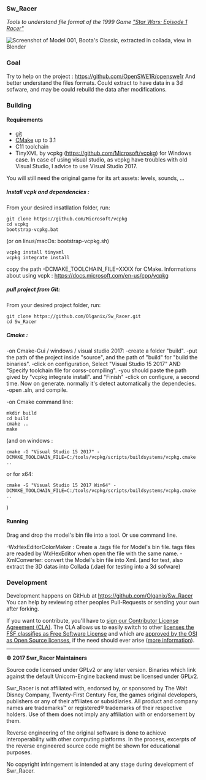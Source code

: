 


### Sw_Racer

*Tools to understand file format of the 1999 Game ["Star Wars: Episode 1 Racer"](https://en.wikipedia.org/wiki/Star_Wars_Episode_I:_Racer)*

![Screenshot of Model 001, Boota's Classic, extracted in collada, view in Blender ](https://i.imgur.com/YZKW7L2.jpg)

### Goal

Try to help on the project : https://github.com/OpenSWE1R/openswe1r
And better understand the files formats. Could extract to have data in a 3d sofware, and may be could rebuild the data after modifications.


### Building

#### Requirements

* [git](https://git-scm.com/)
* [CMake](https://cmake.org/) up to 3.1
* C11 toolchain
* TinyXML by vcpkg (https://github.com/Microsoft/vcpkg) for Windows case. 
In case of using visual studio, as vcpkg have troubles with old Visual Studio, I advice to use Visual Studio 2017.

You will still need the original game for its art assets: levels, sounds, ...


##### Install vcpk and dependencies :

From your desired insatllation folder, run:
```
git clone https://github.com/Microsoft/vcpkg
cd vcpkg
bootstrap-vcpkg.bat
```
(or on linus/macOs: bootstrap-vcpkg.sh)
```
vcpkg install tinyxml
vcpkg integrate install
```
copy the path -DCMAKE_TOOLCHAIN_FILE=XXXX for CMake.
Informations about using vcpk : https://docs.microsoft.com/en-us/cpp/vcpkg


##### pull project from Git:

From your desired project folder, run:

```
git clone https://github.com/Olganix/Sw_Racer.git
cd Sw_Racer
```

##### Cmake :

-on Cmake-Gui / windows / visual studio 2017:
	-create a folder "build". 
	-put the path of the project inside "source", and the path of "build" for "build the binaries".
	-click on configuration, Select "Visual Studio 15 2017" AND "Specify toolchain file for corss-compiling".
	-you should paste the path gived by "vcpkg integrate install". and "Finish"
	-click on configure, a second time. Now on generate.
	normally it's detect automatically the dependecies.
	-open .sln, and compile.
	
-on Cmake command line:
```
mkdir build
cd build
cmake ..
make
```
(and on windows : 
```
cmake -G "Visual Studio 15 2017" -DCMAKE_TOOLCHAIN_FILE=C:/tools/vcpkg/scripts/buildsystems/vcpkg.cmake ..
```
or for x64:
```
cmake -G "Visual Studio 15 2017 Win64" -DCMAKE_TOOLCHAIN_FILE=C:/tools/vcpkg/scripts/buildsystems/vcpkg.cmake ..
```
)


#### Running

Drag and drop the model's bin file into a tool. Or use command line.

-WxHexEditorColorMaker : Create a .tags file for Model's bin file. tags files are readed by WxHexEditor when open the file with the same name.
-XmlConverter: convert the Model's bin file into Xml. (and for test, also extract the 3D datas into Collada (.dae) for testing into a 3d sofware)


 


### Development

Development happens on GitHub at https://github.com/Olganix/Sw_Racer
You can help by reviewing other peoples Pull-Requests or sending your own after forking.

If you want to contribute, you'll have to [sign our Contributor License Agreement (CLA)](https://cla-assistant.io/OpenSWE1R/openswe1r).
The CLA allows us to easily switch to other [licenses the FSF classifies as Free Software License](https://www.gnu.org/licenses/license-list.html) and which are [approved by the OSI as Open Source licenses](https://opensource.org/licenses), if the need should ever arise ([more information](https://github.com/OpenSWE1R/openswe1r/pull/95)).

---

**© 2017 Swr_Racer Maintainers**

Source code licensed under GPLv2 or any later version.
Binaries which link against the default Unicorn-Engine backend must be licensed under GPLv2.

Swr_Racer is not affiliated with, endorsed by, or sponsored by The Walt Disney Company, Twenty-First Century Fox, the games original developers, publishers or any of their affiliates or subsidiaries.
All product and company names are trademarks™ or registered® trademarks of their respective holders. Use of them does not imply any affiliation with or endorsement by them.

Reverse engineering of the original software is done to achieve interoperability with other computing platforms.
In the process, excerpts of the reverse engineered source code might be shown for educational purposes.

No copyright infringement is intended at any stage during development of Swr_Racer.
